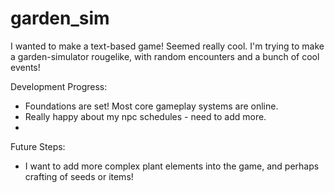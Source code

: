 # garden_sim

I wanted to make a text-based game! Seemed really cool. I'm trying to make a garden-simulator rougelike, with random encounters and a bunch of cool events!

Development Progress:
 - Foundations are set! Most core gameplay systems are online.
 - Really happy about my npc schedules - need to add more.
 - 

Future Steps:
 - I want to add more complex plant elements into the game, and perhaps crafting of seeds or items!
